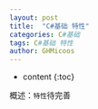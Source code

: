 ```yaml
---
layout: post
title:  "C#基础 特性"
categories: C#基础
tags: C#基础 特性
author: GHMicoos
---
```



* content
{:toc}

概述：`特性`待完善

































